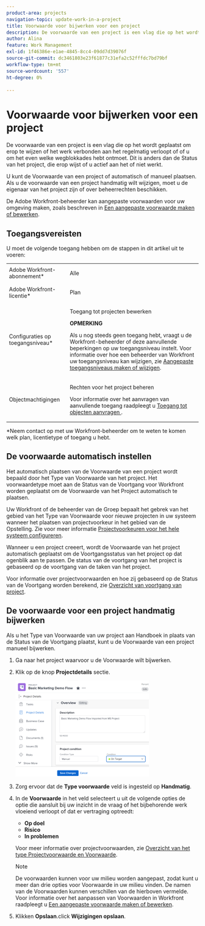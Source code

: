 ```yaml
---
product-area: projects
navigation-topic: update-work-in-a-project
title: Voorwaarde voor bijwerken voor een project
description: De voorwaarde van een project is een vlag die op het wordt geplaatst om erop te wijzen of het werk verbonden aan het regelmatig verloopt of of u om het even welke wegblokkades hebt ontmoet. Dit is anders dan de Status van het project, die erop wijst of u actief aan het of niet werkt.
author: Alina
feature: Work Management
exl-id: 1f46386e-e1ae-4845-8cc4-09dd7d39076f
source-git-commit: dc3461803e23f61877c31efa2c52fffdc7bd79bf
workflow-type: tm+mt
source-wordcount: '557'
ht-degree: 0%

---
```


# Voorwaarde voor bijwerken voor een project

De voorwaarde van een project is een vlag die op het wordt geplaatst om erop te wijzen of het werk verbonden aan het regelmatig verloopt of of u om het even welke wegblokkades hebt ontmoet. Dit is anders dan de Status van het project, die erop wijst of u actief aan het of niet werkt.

U kunt de Voorwaarde van een project of automatisch of manueel plaatsen. Als u de voorwaarde van een project handmatig wilt wijzigen, moet u de eigenaar van het project zijn of over beheerrechten beschikken.

De Adobe Workfront-beheerder kan aangepaste voorwaarden voor uw omgeving maken, zoals beschreven in [Een aangepaste voorwaarde maken of bewerken](../../../administration-and-setup/customize-workfront/create-manage-custom-conditions/create-edit-custom-conditions.md).

## Toegangsvereisten

<!--drafted for P&P:

<table style="table-layout:auto"> 
 <col> 
 <col> 
 <tbody> 
  <tr> 
   <td role="rowheader">Adobe Workfront plan*</td> 
   <td><p>Any</p> </td> 
  </tr> 
  <tr> 
   <td role="rowheader">Adobe Workfront license*</td> 
   <td> 
   
   For the current licenses:
  <p>Standard</p>
   
   For legacy licenses:
   <ul><li><p>Plan</p>
    </td> 
  </tr> 
  <tr> 
   <td role="rowheader">Access level configurations*</td> 
   <td> <p>View or higher access to projects</p> <p>Edit access to tasks and issues </p> <p><b>NOTE</b> 
   
   If you still don't have access, ask your Workfront administrator if they set additional restrictions in your access level. For information on how a Workfront administrator can change your access level, see <a href="../../../administration-and-setup/add-users/configure-and-grant-access/create-modify-access-levels.md" class="MCXref xref">Create or modify custom access levels</a>.</p> </td> 
  </tr> 
  <tr> 
   <td role="rowheader">Object permissions</td> 
   <td> <p>View or higher permissions on tasks and issues to view their Condition</p>
   <p>Manage permissions on tasks and issues to update the Condition</p>
    <p>For information on requesting additional access, see <a href="../../../workfront-basics/grant-and-request-access-to-objects/request-access.md" class="MCXref xref">Request access to objects </a>.</p> </td> 
  </tr> 
 </tbody> 
</table>
-->

U moet de volgende toegang hebben om de stappen in dit artikel uit te voeren:

<table style="table-layout:auto"> 
 <col> 
 <col> 
 <tbody> 
  <tr> 
   <td role="rowheader">Adobe Workfront-abonnement*</td> 
   <td> <p>Alle</p> </td> 
  </tr> 
  <tr> 
   <td role="rowheader">Adobe Workfront-licentie*</td> 
   <td> <p>Plan </p> </td> 
  </tr> 
  <tr> 
   <td role="rowheader">Configuraties op toegangsniveau*</td> 
   <td> <p>Toegang tot projecten bewerken</p> <p><b>OPMERKING</b>

Als u nog steeds geen toegang hebt, vraagt u de Workfront-beheerder of deze aanvullende beperkingen op uw toegangsniveau instelt. Voor informatie over hoe een beheerder van Workfront uw toegangsniveau kan wijzigen, zie <a href="../../../administration-and-setup/add-users/configure-and-grant-access/create-modify-access-levels.md" class="MCXref xref">Aangepaste toegangsniveaus maken of wijzigen</a>.</p> </td>
</tr> 
  <tr> 
   <td role="rowheader">Objectmachtigingen</td> 
   <td> <p>Rechten voor het project beheren</p> <p>Voor informatie over het aanvragen van aanvullende toegang raadpleegt u <a href="../../../workfront-basics/grant-and-request-access-to-objects/request-access.md" class="MCXref xref">Toegang tot objecten aanvragen </a>.</p> </td> 
  </tr> 
 </tbody> 
</table>

&#42;Neem contact op met uw Workfront-beheerder om te weten te komen welk plan, licentietype of toegang u hebt.

## De voorwaarde automatisch instellen

Het automatisch plaatsen van de Voorwaarde van een project wordt bepaald door het Type van Voorwaarde van het project. Het voorwaardetype moet aan de Status van de Voortgang voor Workfront worden geplaatst om de Voorwaarde van het Project automatisch te plaatsen.

Uw Workfront of de beheerder van de Groep bepaalt het gebrek van het gebied van het Type van Voorwaarde voor nieuwe projecten in uw systeem wanneer het plaatsen van projectvoorkeur in het gebied van de Opstelling. Zie voor meer informatie [Projectvoorkeuren voor het hele systeem configureren](../../../administration-and-setup/set-up-workfront/configure-system-defaults/set-project-preferences.md).

Wanneer u een project creeert, wordt de Voorwaarde van het project automatisch geplaatst om de Voortgangsstatus van het project op dat ogenblik aan te passen. De status van de voortgang van het project is gebaseerd op de voortgang van de taken van het project.

Voor informatie over projectvoorwaarden en hoe zij gebaseerd op de Status van de Voortgang worden berekend, zie [Overzicht van voortgang van project](../../../manage-work/projects/planning-a-project/project-progress-status.md).

## De voorwaarde voor een project handmatig bijwerken

Als u het Type van Voorwaarde van uw project aan Handboek in plaats van de Status van de Voortgang plaatst, kunt u de Voorwaarde van een project manueel bijwerken.

1. Ga naar het project waarvoor u de Voorwaarde wilt bijwerken.
1. Klik op de knop **Projectdetails** sectie.

   ![](assets/project-details-overview-edit-enabled-with-condition-shot-nwe-350x251.png)

1. Zorg ervoor dat de **Type voorwaarde** veld is ingesteld op **Handmatig**.

1. In de **Voorwaarde** in het veld selecteert u uit de volgende opties de optie die aansluit bij uw inzicht in de vraag of het bijbehorende werk vloeiend verloopt of dat er vertraging optreedt:

   * **Op doel**
   * **Risico**
   * **In problemen**

   Voor meer informatie over projectvoorwaarden, zie [Overzicht van het type Projectvoorwaarde en Voorwaarde](../../../manage-work/projects/manage-projects/project-condition-and-condition-type.md).

   >[!NOTE]
   >
   >De voorwaarden kunnen voor uw milieu worden aangepast, zodat kunt u meer dan drie opties voor Voorwaarde in uw milieu vinden. De namen van de Voorwaarden kunnen verschillen van de hierboven vermelde. Voor informatie over het aanpassen van Voorwaarden in Workfront raadpleegt u [Een aangepaste voorwaarde maken of bewerken](../../../administration-and-setup/customize-workfront/create-manage-custom-conditions/create-edit-custom-conditions.md).

1. Klikken **Opslaan**.click **Wijzigingen opslaan**.
